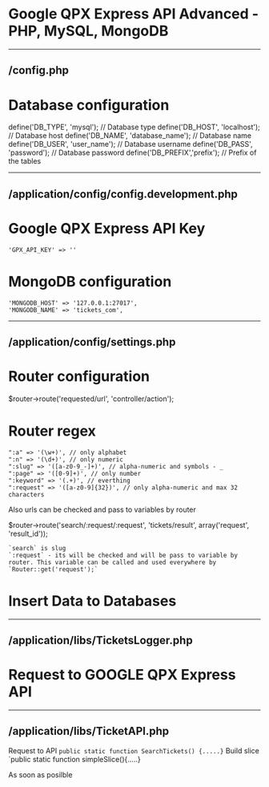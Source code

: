# Google QPX Express API Advanced - PHP, MySQL, MongoDB

---------------------------------------------
/config.php 
---------------------------------------------

# Database configuration

define('DB_TYPE', 'mysql'); // Database type
define('DB_HOST', 'localhost'); // Database host
define('DB_NAME', 'database_name'); // Database name
define('DB_USER', 'user_name'); // Database username
define('DB_PASS', 'password'); // Database password
define('DB_PREFIX','prefix'); // Prefix of the tables

---------------------------------------------
/application/config/config.development.php
---------------------------------------------

# Google QPX Express API Key

	'GPX_API_KEY' => ''

# MongoDB configuration

	'MONGODB_HOST' => '127.0.0.1:27017',
	'MONGODB_NAME' => 'tickets_com',

---------------------------------------------
/application/config/settings.php
---------------------------------------------

# Router configuration

$router->route('requested/url', 'controller/action');

# Router regex

    ":a" => '(\w+)', // only alphabet 
    ":n" => '(\d+)', // only numeric
    ":slug" => '([a-z0-9_-]+)', // alpha-numeric and symbols - _
    ":page" => '([0-9]+)', // only number
    ":keyword" => '(.+)', // everthing
    ":request" => '([a-z0-9]{32})', // only alpha-numeric and max 32 characters

Also urls can be checked and pass to variables by router

$router->route('search/:request/:request', 'tickets/result', array('request', 'result_id'));

    `search` is slug
    `:request` - its will be checked and will be pass to variable by router. This variable can be called and used everywhere by `Router::get('request');`
    

# Insert Data to Databases

---------------------------------------------
/application/libs/TicketsLogger.php
---------------------------------------------

# Request to GOOGLE QPX Express API 

---------------------------------------------
/application/libs/TicketAPI.php
---------------------------------------------

Request to API `public static function SearchTickets() {.....}`
Build slice `public static function simpleSlice(){.....}

As soon as posilble 
